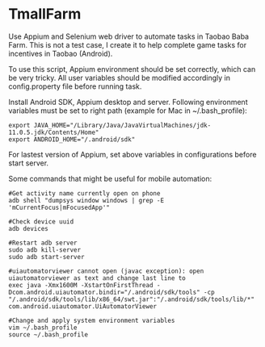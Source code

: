# TmallFarm
Use Appium and Selenium web driver to automate tasks in Taobao Baba Farm.
This is not a test case, I create it to help complete game tasks for incentives in Taobao (Android).

To use this script, Appium environment should be set correctly, which can be very tricky. 
All user variables should be modified accordingly in config.property file before running task.

Install Android SDK, Appium desktop and server. 
Following environment variables must be set to right path (example for Mac in ~/.bash_profile):
```
export JAVA_HOME="/Library/Java/JavaVirtualMachines/jdk-11.0.5.jdk/Contents/Home"
export ANDROID_HOME="/.android/sdk"
```
For lastest version of Appium, set above variables in configurations before start server.

Some commands that might be useful for mobile automation:
```
#Get activity name currently open on phone
adb shell "dumpsys window windows | grep -E 'mCurrentFocus|mFocusedApp'"

#Check device uuid
adb devices

#Restart adb server
sudo adb kill-server
sudo adb start-server

#uiautomatorviewer cannot open (javac exception): open uiautomatorviewer as text and change last line to 
exec java -Xmx1600M -XstartOnFirstThread -Dcom.android.uiautomator.bindir="/.android/sdk/tools" -cp "/.android/sdk/tools/lib/x86_64/swt.jar":"/.android/sdk/tools/lib/*" com.android.uiautomator.UiAutomatorViewer

#Change and apply system environment variables
vim ~/.bash_profile
source ~/.bash_profile
```
